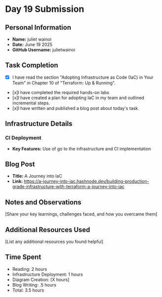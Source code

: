 # Day 19 Submission

## Personal Information
- **Name:** juliet wainoi
- **Date:** June 19 2025
- **GitHub Username:** julietwainoi

## Task Completion
- [x] I have read the section "Adopting Infrastructure as Code (IaC) in Your Team" in Chapter 10 of "Terraform: Up & Running".
 - [x]I have completed the required hands-on labs
 - [x]I have created a plan for adopting IaC in my team and outlined incremental steps.
 - [x]I have written and published a blog post about today's task.

## Infrastructure Details

### CI  Deployment
- **Key Features:** Use of go to the infrastructure and CI implementation




## Blog Post
- **Title:** A Journey into IaC
- **Link:** https://a-journey-into-iac.hashnode.dev/building-production-grade-infrastructure-with-terraform-a-journey-into-iac



## Notes and Observations
[Share your key learnings, challenges faced, and how you overcame them]

## Additional Resources Used
[List any additional resources you found helpful]

## Time Spent
- Reading: 2 hours
- Infrastructure Deployment: 1 hours
- Diagram Creation: [X hours]
- Blog Writing: .5 hours
- Total: 3.5 hours





